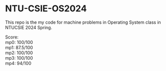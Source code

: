 # NTU-CSIE-OS2024

This repo is the my code for machine problems in Operating System class in NTUCSIE 2024 Spring.

Score:  
  mp0: 100/100  
  mp1: 87.5/100  
  mp2: 100/100  
  mp3: 100/100  
  mp4: 94/100  
